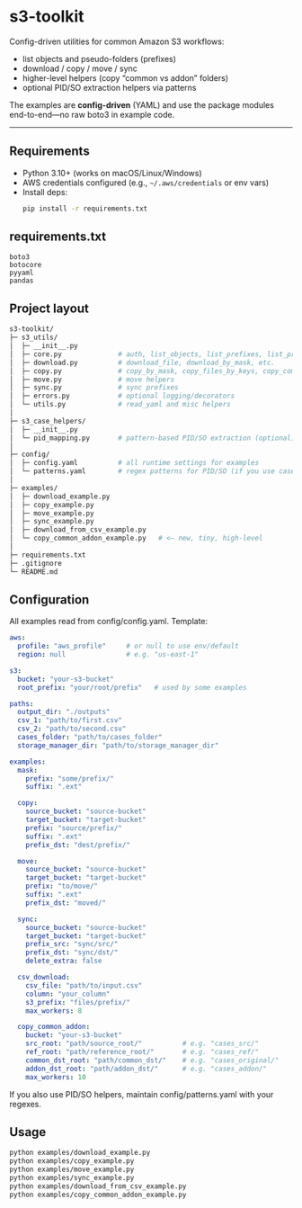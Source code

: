 # s3-toolkit

Config-driven utilities for common Amazon S3 workflows:
- list objects and pseudo-folders (prefixes)
- download / copy / move / sync
- higher-level helpers (copy “common vs addon” folders)
- optional PID/SO extraction helpers via patterns

The examples are **config-driven** (YAML) and use the package modules end-to-end—no raw boto3 in example code.

---

## Requirements

- Python 3.10+ (works on macOS/Linux/Windows)
- AWS credentials configured (e.g., `~/.aws/credentials` or env vars)
- Install deps:
  ```bash
  pip install -r requirements.txt

## requirements.txt
```
boto3
botocore
pyyaml
pandas
```

## Project layout
```bash
s3-toolkit/
├─ s3_utils/
│  ├─ __init__.py
│  ├─ core.py              # auth, list_objects, list_prefixes, list_prefix_names
│  ├─ download.py          # download_file, download_by_mask, etc.
│  ├─ copy.py              # copy_by_mask, copy_files_by_keys, copy_common_and_addon_from_roots, ...
│  ├─ move.py              # move helpers
│  ├─ sync.py              # sync prefixes
│  ├─ errors.py            # optional logging/decorators
│  └─ utils.py             # read_yaml and misc helpers
│
├─ s3_case_helpers/
│  ├─ __init__.py
│  └─ pid_mapping.py       # pattern-based PID/SO extraction (optional)
│
├─ config/
│  ├─ config.yaml          # all runtime settings for examples
│  └─ patterns.yaml        # regex patterns for PID/SO (if you use case helpers)
│
├─ examples/
│  ├─ download_example.py
│  ├─ copy_example.py
│  ├─ move_example.py
│  ├─ sync_example.py
│  ├─ download_from_csv_example.py
│  └─ copy_common_addon_example.py   # <— new, tiny, high-level
│
├─ requirements.txt
├─ .gitignore
└─ README.md
```

## Configuration 
All examples read from config/config.yaml. Template:
```yaml
aws:
  profile: "aws_profile"     # or null to use env/default
  region: null               # e.g. "us-east-1"

s3:
  bucket: "your-s3-bucket"
  root_prefix: "your/root/prefix"   # used by some examples

paths:
  output_dir: "./outputs"
  csv_1: "path/to/first.csv"
  csv_2: "path/to/second.csv"
  cases_folder: "path/to/cases_folder"
  storage_manager_dir: "path/to/storage_manager_dir"

examples:
  mask:
    prefix: "some/prefix/"
    suffix: ".ext"

  copy:
    source_bucket: "source-bucket"
    target_bucket: "target-bucket"
    prefix: "source/prefix/"
    suffix: ".ext"
    prefix_dst: "dest/prefix/"

  move:
    source_bucket: "source-bucket"
    target_bucket: "target-bucket"
    prefix: "to/move/"
    suffix: ".ext"
    prefix_dst: "moved/"

  sync:
    source_bucket: "source-bucket"
    target_bucket: "target-bucket"
    prefix_src: "sync/src/"
    prefix_dst: "sync/dst/"
    delete_extra: false

  csv_download:
    csv_file: "path/to/input.csv"
    column: "your_column"
    s3_prefix: "files/prefix/"
    max_workers: 8

  copy_common_addon:
    bucket: "your-s3-bucket"
    src_root: "path/source_root/"          # e.g. "cases_src/"
    ref_root: "path/reference_root/"       # e.g. "cases_ref/"
    common_dst_root: "path/common_dst/"    # e.g. "cases_original/"
    addon_dst_root: "path/addon_dst/"      # e.g. "cases_addon/"
    max_workers: 10
```
If you also use PID/SO helpers, maintain config/patterns.yaml with your regexes.

## Usage
```bash
python examples/download_example.py
python examples/copy_example.py
python examples/move_example.py
python examples/sync_example.py
python examples/download_from_csv_example.py
python examples/copy_common_addon_example.py
```

